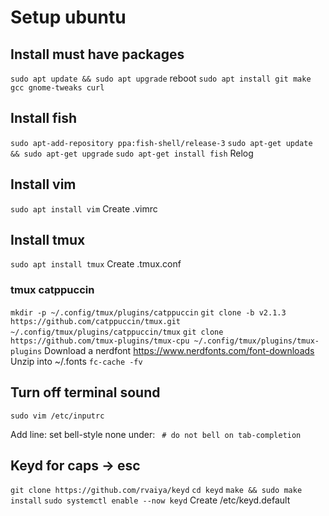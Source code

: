 # Setup ubuntu

## Install must have packages
`sudo apt update && sudo apt upgrade`
reboot
`sudo apt install git make gcc gnome-tweaks curl`

## Install fish
`sudo apt-add-repository ppa:fish-shell/release-3`
`sudo apt-get update && sudo apt-get upgrade`
`sudo apt-get install fish`
Relog

## Install vim
`sudo apt install vim`
Create .vimrc

## Install tmux
`sudo apt install tmux`
Create .tmux.conf

### tmux catppuccin
`mkdir -p ~/.config/tmux/plugins/catppuccin`
`git clone -b v2.1.3 https://github.com/catppuccin/tmux.git ~/.config/tmux/plugins/catppuccin/tmux`
`git clone https://github.com/tmux-plugins/tmux-cpu ~/.config/tmux/plugins/tmux-plugins`
Download a nerdfont https://www.nerdfonts.com/font-downloads
Unzip into ~/.fonts
`fc-cache -fv`

## Turn off terminal sound
`sudo vim /etc/inputrc`

Add line:
set bell-style none
under:
` # do not bell on tab-completion`

## Keyd for caps -> esc
`git clone https://github.com/rvaiya/keyd`
`cd keyd`
`make && sudo make install`
`sudo systemctl enable --now keyd`
Create /etc/keyd.default
